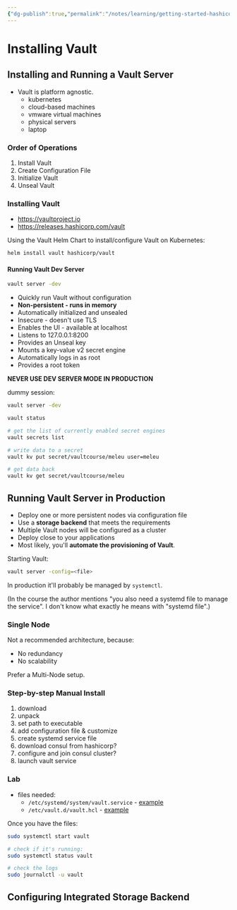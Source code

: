 ```yaml
---
{"dg-publish":true,"permalink":"/notes/learning/getting-started-hashicorp-vault/05-installing-vault/","dgHomeLink":true,"dgPassFrontmatter":false}
---
```


# Installing Vault

## Installing and Running a Vault Server

- Vault is platform agnostic.
    - kubernetes
    - cloud-based machines
    - vmware virtual machines
    - physical servers
    - laptop

### Order of Operations

1. Install Vault
2. Create Configuration File
3. Initialize Vault
4. Unseal Vault

### Installing Vault

- <https://vaultproject.io>
- <https://releases.hashicorp.com/vault>

Using the Vault Helm Chart to install/configure Vault on Kubernetes:
```bash
helm install vault hashicorp/vault
```

#### Running Vault Dev Server

```bash
vault server -dev
```

- Quickly run Vault without configuration
- **Non-persistent - runs in memory**
- Automatically initialized and unsealed
- Insecure - doesn't use TLS
- Enables the UI - available at localhost
- Listens to 127.0.0.1:8200
- Provides an Unseal key
- Mounts a key-value v2 secret engine
- Automatically logs in as root
- Provides a root token

**NEVER USE DEV SERVER MODE IN PRODUCTION**

dummy session:
```bash
vault server -dev

vault status

# get the list of currently enabled secret engines
vault secrets list

# write data to a secret
vault kv put secret/vaultcourse/meleu user=meleu

# get data back
vault kv get secret/vaultcourse/meleu
```


## Running Vault Server in Production

- Deploy one or more persistent nodes via configuration file
- Use a **storage backend** that meets the requirements
- Multiple Vault nodes will be configured as a cluster
- Deploy close to your applications
- Most likely, you'll **automate the provisioning of Vault**.


Starting Vault:
```bash
vault server -config=<file>
```

In production it'll probably be managed by `systemctl`.

(In the course the author mentions "you also need a systemd file to manage the service". I don't know what exactly he means with "systemd file".)

### Single Node

Not a recommended architecture, because:

- No redundancy
- No scalability

Prefer a Multi-Node setup.


### Step-by-step Manual Install

1. download
2. unpack
3. set path to executable
4. add configuration file & customize
5. create systemd service file
6. download consul from hashicorp?
7. configure and join consul cluster?
8. launch vault service


### Lab

- files needed:
    - `/etc/systemd/system/vault.service` - [example](https://github.com/btkrausen/hashicorp/blob/master/vault/config_files/vault.service)
    - `/etc/vault.d/vault.hcl` - [example](https://github.com/btkrausen/hashicorp/blob/master/vault/config_files/vault.hcl)

Once you have the files:
```bash
sudo systemctl start vault

# check if it's running:
sudo systemctl status vault

# check the logs
sudo journalctl -u vault
```


## Configuring Integrated Storage Backend

